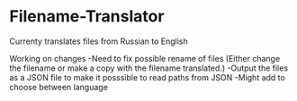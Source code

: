 # Filename-Translator
Currenty translates files from Russian to English

Working on changes
 -Need to fix possible rename of files (Either change the filename or make a copy with the filename translated.)
 -Output the files as a JSON file to make it posssible to read paths from JSON
 -Might add to choose between language
 


